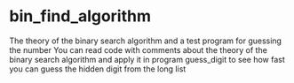 # bin_find_algorithm
The theory of the binary search algorithm and a test program for guessing the number
You can read code with comments about the theory of the binary search algorithm
and apply it in program guess_digit 
to see how fast you can guess the hidden digit from the long list
